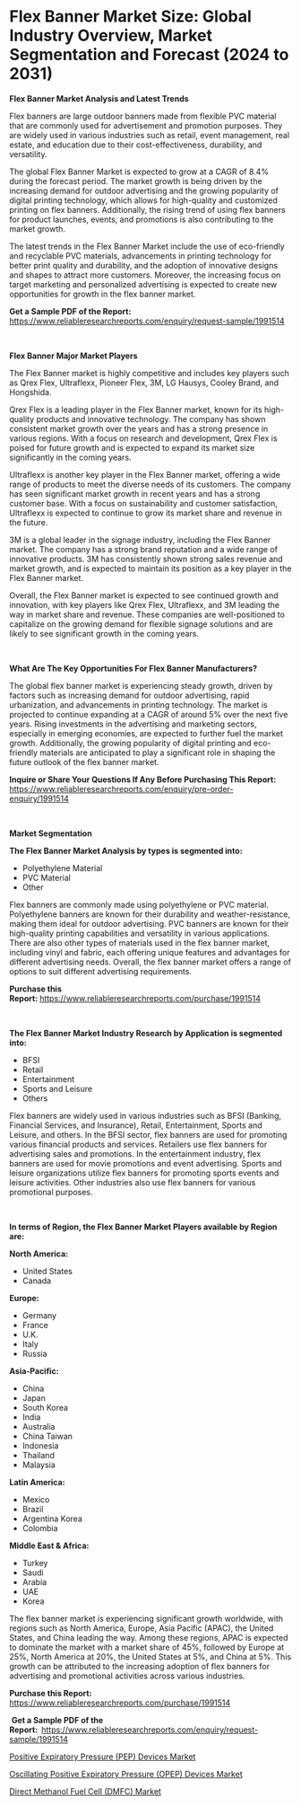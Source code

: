 <p><h1>Flex Banner Market Size: Global Industry Overview, Market Segmentation and Forecast (2024 to 2031)</h1></p><p><strong>Flex Banner Market Analysis and Latest Trends</strong></p>
<p><p>Flex banners are large outdoor banners made from flexible PVC material that are commonly used for advertisement and promotion purposes. They are widely used in various industries such as retail, event management, real estate, and education due to their cost-effectiveness, durability, and versatility.</p><p>The global Flex Banner Market is expected to grow at a CAGR of 8.4% during the forecast period. The market growth is being driven by the increasing demand for outdoor advertising and the growing popularity of digital printing technology, which allows for high-quality and customized printing on flex banners. Additionally, the rising trend of using flex banners for product launches, events, and promotions is also contributing to the market growth.</p><p>The latest trends in the Flex Banner Market include the use of eco-friendly and recyclable PVC materials, advancements in printing technology for better print quality and durability, and the adoption of innovative designs and shapes to attract more customers. Moreover, the increasing focus on target marketing and personalized advertising is expected to create new opportunities for growth in the flex banner market.</p></p>
<p><strong>Get a Sample PDF of the Report:&nbsp;</strong> <a href="https://www.reliableresearchreports.com/enquiry/request-sample/1991514">https://www.reliableresearchreports.com/enquiry/request-sample/1991514</a></p>
<p>&nbsp;</p>
<p><strong>Flex Banner Major Market Players</strong></p>
<p><p>The Flex Banner market is highly competitive and includes key players such as Qrex Flex, Ultraflexx, Pioneer Flex, 3M, LG Hausys, Cooley Brand, and Hongshida. </p><p>Qrex Flex is a leading player in the Flex Banner market, known for its high-quality products and innovative technology. The company has shown consistent market growth over the years and has a strong presence in various regions. With a focus on research and development, Qrex Flex is poised for future growth and is expected to expand its market size significantly in the coming years.</p><p>Ultraflexx is another key player in the Flex Banner market, offering a wide range of products to meet the diverse needs of its customers. The company has seen significant market growth in recent years and has a strong customer base. With a focus on sustainability and customer satisfaction, Ultraflexx is expected to continue to grow its market share and revenue in the future.</p><p>3M is a global leader in the signage industry, including the Flex Banner market. The company has a strong brand reputation and a wide range of innovative products. 3M has consistently shown strong sales revenue and market growth, and is expected to maintain its position as a key player in the Flex Banner market.</p><p>Overall, the Flex Banner market is expected to see continued growth and innovation, with key players like Qrex Flex, Ultraflexx, and 3M leading the way in market share and revenue. These companies are well-positioned to capitalize on the growing demand for flexible signage solutions and are likely to see significant growth in the coming years.</p></p>
<p>&nbsp;</p>
<p><strong>What Are The Key Opportunities For Flex Banner Manufacturers?</strong></p>
<p><p>The global flex banner market is experiencing steady growth, driven by factors such as increasing demand for outdoor advertising, rapid urbanization, and advancements in printing technology. The market is projected to continue expanding at a CAGR of around 5% over the next five years. Rising investments in the advertising and marketing sectors, especially in emerging economies, are expected to further fuel the market growth. Additionally, the growing popularity of digital printing and eco-friendly materials are anticipated to play a significant role in shaping the future outlook of the flex banner market.</p></p>
<p><strong>Inquire or Share Your Questions If Any Before Purchasing This Report:</strong> <a href="https://www.reliableresearchreports.com/enquiry/pre-order-enquiry/1991514">https://www.reliableresearchreports.com/enquiry/pre-order-enquiry/1991514</a></p>
<p>&nbsp;</p>
<p><strong>Market Segmentation</strong></p>
<p><strong>The Flex Banner Market Analysis by types is segmented into:</strong></p>
<p><ul><li>Polyethylene Material</li><li>PVC Material</li><li>Other</li></ul></p>
<p><p>Flex banners are commonly made using polyethylene or PVC material. Polyethylene banners are known for their durability and weather-resistance, making them ideal for outdoor advertising. PVC banners are known for their high-quality printing capabilities and versatility in various applications. There are also other types of materials used in the flex banner market, including vinyl and fabric, each offering unique features and advantages for different advertising needs. Overall, the flex banner market offers a range of options to suit different advertising requirements.</p></p>
<p><strong>Purchase this Report:&nbsp;</strong><a href="https://www.reliableresearchreports.com/purchase/1991514">https://www.reliableresearchreports.com/purchase/1991514</a></p>
<p>&nbsp;</p>
<p><strong>The Flex Banner Market Industry Research by Application is segmented into:</strong></p>
<p><ul><li>BFSI</li><li>Retail</li><li>Entertainment</li><li>Sports and Leisure</li><li>Others</li></ul></p>
<p><p>Flex banners are widely used in various industries such as BFSI (Banking, Financial Services, and Insurance), Retail, Entertainment, Sports and Leisure, and others. In the BFSI sector, flex banners are used for promoting various financial products and services. Retailers use flex banners for advertising sales and promotions. In the entertainment industry, flex banners are used for movie promotions and event advertising. Sports and leisure organizations utilize flex banners for promoting sports events and leisure activities. Other industries also use flex banners for various promotional purposes.</p></p>
<p>&nbsp;</p>
<p><strong>In terms of Region, the Flex Banner Market Players available by Region are:</strong></p>
<p>
    <p> <strong> North America: </strong>
        <ul>
            <li>United States</li>
            <li>Canada</li>
        </ul>
        </p> 
    <p> <strong> Europe: </strong>
        <ul>
            <li>Germany</li>
            <li>France</li>
            <li>U.K.</li>
            <li>Italy</li>
            <li>Russia</li>
        </ul>
        </p> 
    <p> <strong> Asia-Pacific: </strong>
        <ul>
            <li>China</li>
            <li>Japan</li>
            <li>South Korea</li>
            <li>India</li>
            <li>Australia</li>
            <li>China Taiwan</li>
            <li>Indonesia</li>
            <li>Thailand</li>
            <li>Malaysia</li>
        </ul>
        </p> 
    <p> <strong> Latin America: </strong>
        <ul>
            <li>Mexico</li>
            <li>Brazil</li>
            <li>Argentina Korea</li>
            <li>Colombia</li>
        </ul>
        </p> 
    <p> <strong> Middle East & Africa: </strong>
        <ul>
            <li>Turkey</li>
            <li>Saudi</li>
            <li>Arabia</li>
            <li>UAE</li>
            <li>Korea</li>
        </ul>
    </p>
    </p>
<p><p>The flex banner market is experiencing significant growth worldwide, with regions such as North America, Europe, Asia Pacific (APAC), the United States, and China leading the way. Among these regions, APAC is expected to dominate the market with a market share of 45%, followed by Europe at 25%, North America at 20%, the United States at 5%, and China at 5%. This growth can be attributed to the increasing adoption of flex banners for advertising and promotional activities across various industries.</p></p>
<p><strong>Purchase this Report: </strong><a href="https://www.reliableresearchreports.com/purchase/1991514">https://www.reliableresearchreports.com/purchase/1991514</a></p>
<p>&nbsp;<strong>Get a Sample PDF of the Report:&nbsp;&nbsp;</strong><a href="https://www.reliableresearchreports.com/enquiry/request-sample/1991514">https://www.reliableresearchreports.com/enquiry/request-sample/1991514</a></p>
<p><strong></strong></p>
<p><p><a href="https://view.publitas.com/reportprime-1/positive-expiratory-pressure-pep-devices-market-a-comprehensive-report-of-its-market-share-growth-trends-2023-2030/">Positive Expiratory Pressure (PEP) Devices Market</a></p><p><a href="https://view.publitas.com/reportprime-1/oscillating-positive-expiratory-pressure-opep-devices-market-provides-a-comprehensive-analysis-including-a-macro-overview-of-the-market-as-well-as-micro-details-such-as-market-size-and-competitive-landscape/">Oscillating Positive Expiratory Pressure (OPEP) Devices Market</a></p><p><a href="https://view.publitas.com/reportprime-1/direct-methanol-fuel-cell-dmfc-market-insights-market-players-and-forecast-till-2031/">Direct Methanol Fuel Cell (DMFC) Market</a></p></p>